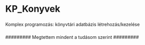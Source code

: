 # KP_Konyvek
###
Komplex programozás: könyvtári adatbázis létrehozás/kezelése
###
#########
Megtettem mindent a tudásom szerint
#########
